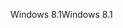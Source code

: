 <span data-ttu-id="abc8c-101">Windows 8.1</span><span class="sxs-lookup"><span data-stu-id="abc8c-101">Windows 8.1</span></span>